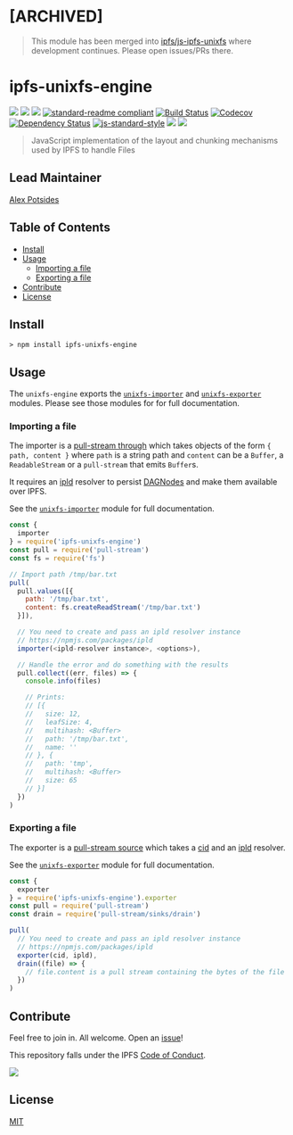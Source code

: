 # [ARCHIVED]

> This module has been merged into [ipfs/js-ipfs-unixfs](https://github.com/ipfs/js-ipfs-unixfs) where development continues. Please open issues/PRs there.

# ipfs-unixfs-engine

[![](https://img.shields.io/badge/made%20by-Protocol%20Labs-blue.svg?style=flat-square)](http://ipn.io)
[![](https://img.shields.io/badge/project-IPFS-blue.svg?style=flat-square)](http://ipfs.io/)
[![](https://img.shields.io/badge/freenode-%23ipfs-blue.svg?style=flat-square)](http://webchat.freenode.net/?channels=%23ipfs)
[![standard-readme compliant](https://img.shields.io/badge/standard--readme-OK-green.svg?style=flat-square)](https://github.com/RichardLitt/standard-readme)
[![Build Status](https://flat.badgen.net/travis/ipfs/js-ipfs-unixfs-engine)](https://travis-ci.com/ipfs/js-ipfs-unixfs-engine)
[![Codecov](https://codecov.io/gh/ipfs/js-ipfs-unixfs-engine/branch/master/graph/badge.svg)](https://codecov.io/gh/ipfs/js-ipfs-unixfs-engine)
[![Dependency Status](https://david-dm.org/ipfs/js-ipfs-unixfs-engine.svg?style=flat-square)](https://david-dm.org/ipfs/js-ipfs-unixfs-engine)
[![js-standard-style](https://img.shields.io/badge/code%20style-standard-brightgreen.svg?style=flat-square)](https://github.com/feross/standard)
![](https://img.shields.io/badge/npm-%3E%3D3.0.0-orange.svg?style=flat-square)
![](https://img.shields.io/badge/Node.js-%3E%3D8.0.0-orange.svg?style=flat-square)

> JavaScript implementation of the layout and chunking mechanisms used by IPFS to handle Files

## Lead Maintainer

[Alex Potsides](https://github.com/achingbrain)

## Table of Contents

- [Install](#install)
- [Usage](#usage)
  - [Importing a file](#importing-a-file)
  - [Exporting a file](#exporting-a-file)
- [Contribute](#contribute)
- [License](#license)

## Install

```
> npm install ipfs-unixfs-engine
```

## Usage

The `unixfs-engine` exports the [`unixfs-importer`](https://npmjs.com/packages/ipfs-unixfs-importer) and [`unixfs-exporter`](https://npmjs.com/packages/ipfs-unixfs-exporter) modules.  Please see those modules for for full documentation.

### Importing a file

The importer is a [pull-stream through](https://github.com/pull-stream/pull-stream#through) which takes objects of the form `{ path, content }` where `path` is a string path and `content` can be a `Buffer`, a `ReadableStream` or a `pull-stream` that emits `Buffer`s.

It requires an [ipld](https://npmjs.com/packages/ipld) resolver to persist [DAGNodes](https://npmjs.com/packages/ipld-dag-pb) and make them available over IPFS.

See the [`unixfs-importer`](https://npmjs.com/packages/ipfs-unixfs-importer) module for full documentation.

```js
const {
  importer
} = require('ipfs-unixfs-engine')
const pull = require('pull-stream')
const fs = require('fs')

// Import path /tmp/bar.txt
pull(
  pull.values([{
    path: '/tmp/bar.txt',
    content: fs.createReadStream('/tmp/bar.txt')
  }]),

  // You need to create and pass an ipld resolver instance
  // https://npmjs.com/packages/ipld
  importer(<ipld-resolver instance>, <options>),

  // Handle the error and do something with the results
  pull.collect((err, files) => {
    console.info(files)

    // Prints:
    // [{
    //   size: 12,
    //   leafSize: 4,
    //   multihash: <Buffer>
    //   path: '/tmp/bar.txt',
    //   name: ''
    // }, {
    //   path: 'tmp',
    //   multihash: <Buffer>
    //   size: 65
    // }]
  })
)
```

### Exporting a file

The exporter is a [pull-stream source](https://github.com/pull-stream/pull-stream#source-readable-stream-that-produces-values) which takes a [cid](https://npmjs.com/packages/cids) and an [ipld](https://npmjs.com/packages/ipld) resolver.

See the [`unixfs-exporter`](https://npmjs.com/packages/ipfs-unixfs-exporter) module for full documentation.

```js
const {
  exporter
} = require('ipfs-unixfs-engine').exporter
const pull = require('pull-stream')
const drain = require('pull-stream/sinks/drain')

pull(
  // You need to create and pass an ipld resolver instance
  // https://npmjs.com/packages/ipld
  exporter(cid, ipld),
  drain((file) => {
    // file.content is a pull stream containing the bytes of the file
  })
)
```

## Contribute

Feel free to join in. All welcome. Open an [issue](https://github.com/ipfs/js-ipfs-unixfs-engine/issues)!

This repository falls under the IPFS [Code of Conduct](https://github.com/ipfs/community/blob/master/code-of-conduct.md).

[![](https://cdn.rawgit.com/jbenet/contribute-ipfs-gif/master/img/contribute.gif)](https://github.com/ipfs/community/blob/master/CONTRIBUTING.md)

## License

[MIT](LICENSE)
